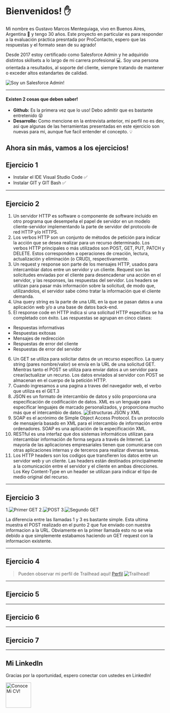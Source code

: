 Bienvenidos! :raised_hand:
============

Mi nombre es Gustavo Marcos Menteguiaga, vivo en Buenos Aires, Argentina :house_with_garden: y tengo 30 años. Este proyecto en particular es para responder a la evaluación práctica presntada por ProContacto, espero que las respuestas y el formato sean de su agrado!

Desde 2017 estoy certificado como Salesforce Admin y he adquirido distintos skillsets a lo largo de mi carrera profesional :computer:. Soy una persona orientada a resultados, al soporte del cliente, siempre tratando de mantener o exceder altos estandartes de calidad.

![Soy un Salesforce Admin!](https://i.imgur.com/bRvjVoK.png)


---

#### Existen 2 cosas que deben saber!
- **Github:** Es la primera vez que lo uso! Debo admitir que es bastante entretenido :stuck_out_tongue_closed_eyes:
- **Desarrollo:** Como mencione en la entrevista anterior, mi perfil no es dev, asi que algunas de las herramientas presentadas en este ejercicio son nuevas para mi, aunque fue facil entender el concepto. :bulb:

Ahora sin más, vamos a los ejercicios!
---

## Ejercicio 1

- Instalar el IDE Visual Studio Code :white_check_mark:
- Instalar GIT y GIT Bash :white_check_mark:

---

## Ejercicio 2

1. Un servidor HTTP es software o componente de software incluido en otro programa que desempeña el papel de servidor en un modelo cliente-servidor implementando la parte de servidor del protocolo de red HTTP y/o HTTPS.
2. Los verbos HTTP son un conjunto de métodos de petición para indicar la acción que se desea realizar para un recurso determinado. Los verbos HTTP principales o más utilizados son POST, GET, PUT, PATCH y DELETE. Estos corresponden a operaciones de creación, lectura, actualización y eliminación (o CRUD), respectivamente.
3. Un request y response son parte de los mensajes HTTP, usados para intercambiar datos entre un servidor y un cliente. Request son las solicitudes enviadas por el cliente para desencadenar una acción en el servidor, y las responses, las respuestas del servidor. Los headers se utilizan para pasar más información sobre la solicitud, de modo que, utilizandolos, el servidor sabe cómo tratar la información que el cliente demanda.
4. Una query string es la parte de una URL en la que se pasan datos a una aplicación web y/o a una base de datos back-end.
5. El response code en HTTP indica si una solicitud HTTP específica se ha completado con éxito. Las respuestas se agrupan en cinco clases:
- Respuestas informativas 
- Respuestas exitosas 
- Mensajes de redirección 
- Respuestas de error del cliente 
- Respuestas de error del servidor 
6. Un GET se utiliza para solicitar datos de un recurso específico. La query string (pares nombre/valor) se envía en la URL de una solicitud GET. Mientras tanto el
POST se utiliza para enviar datos a un servidor para crear/actualizar un recurso. Los datos enviados al servidor con POST se almacenan en el cuerpo de la petición HTTP.
7. Cuando ingresamos a una pagina a traves del navegador web, el verbo que utiliza es el GET.3
8. JSON es un formato de intercambio de datos y sólo proporciona una especificación de codificación de datos. XML es un lenguaje para especificar lenguajes de marcado personalizados, y proporciona mucho más que el intercambio de datos.
![Estructuras JSON y XML](https://i.imgur.com/2wCiEGz.png)
9. SOAP es el acrónimo de Simple Object Access Protocol. Es un protocolo de mensajería basado en XML para el intercambio de información entre ordenadores. SOAP es una aplicación de la especificación XML.
10. RESTful es una interfaz que dos sistemas informáticos utilizan para intercambiar información de forma segura a través de Internet. La mayoría de las aplicaciones empresariales tienen que comunicarse con otras aplicaciones internas y de terceros para realizar diversas tareas.
11. Los HTTP headers son los codigos que transfieren los datos entre un servidor web y un cliente. Las headers están destinados principalmente a la comunicación entre el servidor y el cliente en ambas direcciones. Los Key Content-Type en un header se utilizan para indicar el tipo de medio original del recurso.

---

## Ejercicio 3

1.![Primer GET](https://i.imgur.com/E4Z6lmR.png)
2.![POST](https://i.imgur.com/gRWfmZW.png)
3.![Segundo GET](https://i.imgur.com/XkFquzQ.png)

La diferencia entre las llamadas 1 y 3 es bastante simple. Esta ultima muestra el POST realizado en el punto 2 que fue enviado con nuestra informacion a la URL. Obviamente en la primer llamada esto no se veia debido a que simplemente estabamos haciendo un GET request con la informacion existente.



---

## Ejercicio 4
> Pueden observar mi perfil de Trailhead aqui! [Perfil](https://trailblazer.me/id/gmenteguiaga)
![Trailhead!](https://i.imgur.com/8fCD3p9.png)


---

## Ejercicio 5
 
 
---

## Ejercicio 6

---

## Ejercicio 7

---
## Mi LinkedIn

Gracias por la oportunidad, espero conectar con ustedes en LinkedIn!

<a href="https://www.linkedin.com/in/gmenteguiaga/" target="_blank"><img src="https://i.imgur.com/xVJswLH.png" alt="Conoce Mi CV!" height="80" width="80" ></a>


